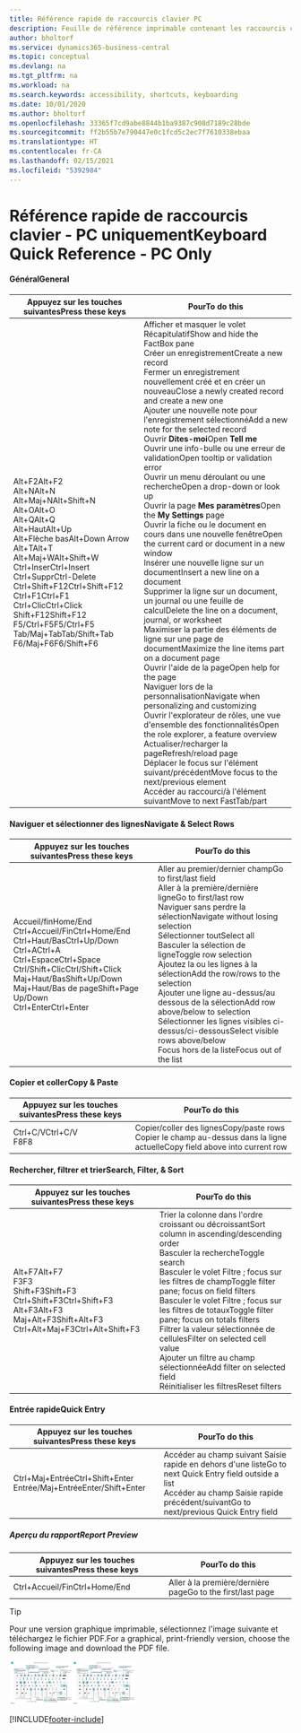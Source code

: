 ```yaml
---
title: Référence rapide de raccourcis clavier PC
description: Feuille de référence imprimable contenant les raccourcis clavier les plus populaires pour les utilisateurs de PC.
author: bholtorf
ms.service: dynamics365-business-central
ms.topic: conceptual
ms.devlang: na
ms.tgt_pltfrm: na
ms.workload: na
ms.search.keywords: accessibility, shortcuts, keyboarding
ms.date: 10/01/2020
ms.author: bholtorf
ms.openlocfilehash: 33365f7cd9abe8844b1ba9387c908d7189c28bde
ms.sourcegitcommit: ff2b55b7e790447e0c1fcd5c2ec7f7610338ebaa
ms.translationtype: HT
ms.contentlocale: fr-CA
ms.lasthandoff: 02/15/2021
ms.locfileid: "5392984"
---
```

# <a name="keyboard-quick-reference---pc-only"></a><span data-ttu-id="ac867-103">Référence rapide de raccourcis clavier - PC uniquement</span><span class="sxs-lookup"><span data-stu-id="ac867-103">Keyboard Quick Reference - PC Only</span></span>

#### <a name="general"></a><span data-ttu-id="ac867-104">Général</span><span class="sxs-lookup"><span data-stu-id="ac867-104">General</span></span>

|<span data-ttu-id="ac867-105">Appuyez sur les touches suivantes</span><span class="sxs-lookup"><span data-stu-id="ac867-105">Press these keys</span></span>|<span data-ttu-id="ac867-106">Pour</span><span class="sxs-lookup"><span data-stu-id="ac867-106">To do this</span></span>|  
|-|-|
|<span data-ttu-id="ac867-107">Alt+F2</span><span class="sxs-lookup"><span data-stu-id="ac867-107">Alt+F2</span></span><br /><span data-ttu-id="ac867-108">Alt+N</span><span class="sxs-lookup"><span data-stu-id="ac867-108">Alt+N</span></span><br /><span data-ttu-id="ac867-109">Alt+Maj+N</span><span class="sxs-lookup"><span data-stu-id="ac867-109">Alt+Shift+N</span></span><br /><span data-ttu-id="ac867-110">Alt+O</span><span class="sxs-lookup"><span data-stu-id="ac867-110">Alt+O</span></span><br /><span data-ttu-id="ac867-111">Alt+Q</span><span class="sxs-lookup"><span data-stu-id="ac867-111">Alt+Q</span></span><br /><span data-ttu-id="ac867-112">Alt+Haut</span><span class="sxs-lookup"><span data-stu-id="ac867-112">Alt+Up</span></span><br /><span data-ttu-id="ac867-113">Alt+Flèche bas</span><span class="sxs-lookup"><span data-stu-id="ac867-113">Alt+Down Arrow</span></span><br /><span data-ttu-id="ac867-114">Alt+T</span><span class="sxs-lookup"><span data-stu-id="ac867-114">Alt+T</span></span><br /><span data-ttu-id="ac867-115">Alt+Maj+W</span><span class="sxs-lookup"><span data-stu-id="ac867-115">Alt+Shift+W</span></span><br /><span data-ttu-id="ac867-116">Ctrl+Inser</span><span class="sxs-lookup"><span data-stu-id="ac867-116">Ctrl+Insert</span></span><br /><span data-ttu-id="ac867-117">Ctrl+Suppr</span><span class="sxs-lookup"><span data-stu-id="ac867-117">Ctrl-Delete</span></span><br /><span data-ttu-id="ac867-118">Ctrl+Shift+F12</span><span class="sxs-lookup"><span data-stu-id="ac867-118">Ctrl+Shift+F12</span></span><br /><span data-ttu-id="ac867-119">Ctrl+F1</span><span class="sxs-lookup"><span data-stu-id="ac867-119">Ctrl+F1</span></span><br /><span data-ttu-id="ac867-120">Ctrl+Clic</span><span class="sxs-lookup"><span data-stu-id="ac867-120">Ctrl+Click</span></span><br /><span data-ttu-id="ac867-121">Shift+F12</span><span class="sxs-lookup"><span data-stu-id="ac867-121">Shift+F12</span></span><br /><span data-ttu-id="ac867-122">F5/Ctrl+F5</span><span class="sxs-lookup"><span data-stu-id="ac867-122">F5/Ctrl+F5</span></span><br /><span data-ttu-id="ac867-123">Tab/Maj+Tab</span><span class="sxs-lookup"><span data-stu-id="ac867-123">Tab/Shift+Tab</span></span><br /><span data-ttu-id="ac867-124">F6/Maj+F6</span><span class="sxs-lookup"><span data-stu-id="ac867-124">F6/Shift+F6</span></span><br />|<span data-ttu-id="ac867-125">Afficher et masquer le volet Récapitulatif</span><span class="sxs-lookup"><span data-stu-id="ac867-125">Show and hide the FactBox pane</span></span><br /><span data-ttu-id="ac867-126">Créer un enregistrement</span><span class="sxs-lookup"><span data-stu-id="ac867-126">Create a new record</span></span><br /><span data-ttu-id="ac867-127">Fermer un enregistrement nouvellement créé et en créer un nouveau</span><span class="sxs-lookup"><span data-stu-id="ac867-127">Close a newly created record and create a new one</span></span><br /><span data-ttu-id="ac867-128">Ajouter une nouvelle note pour l'enregistrement sélectionné</span><span class="sxs-lookup"><span data-stu-id="ac867-128">Add a new note for the selected record</span></span><br /><span data-ttu-id="ac867-129">Ouvrir **Dites-moi**</span><span class="sxs-lookup"><span data-stu-id="ac867-129">Open **Tell me**</span></span><br /><span data-ttu-id="ac867-130">Ouvrir une info-bulle ou une erreur de validation</span><span class="sxs-lookup"><span data-stu-id="ac867-130">Open tooltip or validation error</span></span><br /><span data-ttu-id="ac867-131">Ouvrir un menu déroulant ou une recherche</span><span class="sxs-lookup"><span data-stu-id="ac867-131">Open a drop-down or look up</span></span><br /><span data-ttu-id="ac867-132">Ouvrir la page **Mes paramètres**</span><span class="sxs-lookup"><span data-stu-id="ac867-132">Open the **My Settings** page</span></span><br /><span data-ttu-id="ac867-133">Ouvrir la fiche ou le document en cours dans une nouvelle fenêtre</span><span class="sxs-lookup"><span data-stu-id="ac867-133">Open the current card or document in a new window</span></span><br /><span data-ttu-id="ac867-134">Insérer une nouvelle ligne sur un document</span><span class="sxs-lookup"><span data-stu-id="ac867-134">Insert a new line on a document</span></span><br /><span data-ttu-id="ac867-135">Supprimer la ligne sur un document, un journal ou une feuille de calcul</span><span class="sxs-lookup"><span data-stu-id="ac867-135">Delete the line on a document, journal, or worksheet</span></span><br /><span data-ttu-id="ac867-136">Maximiser la partie des éléments de ligne sur une page de document</span><span class="sxs-lookup"><span data-stu-id="ac867-136">Maximize the line items part on a document page</span></span><br /><span data-ttu-id="ac867-137">Ouvrir l'aide de la page</span><span class="sxs-lookup"><span data-stu-id="ac867-137">Open help for the page</span></span><br /><span data-ttu-id="ac867-138">Naviguer lors de la personnalisation</span><span class="sxs-lookup"><span data-stu-id="ac867-138">Navigate when personalizing and customizing</span></span><br /><span data-ttu-id="ac867-139">Ouvrir l'explorateur de rôles, une vue d'ensemble des fonctionnalités</span><span class="sxs-lookup"><span data-stu-id="ac867-139">Open the role explorer, a feature overview</span></span><br /><span data-ttu-id="ac867-140">Actualiser/recharger la page</span><span class="sxs-lookup"><span data-stu-id="ac867-140">Refresh/reload page</span></span><br /><span data-ttu-id="ac867-141">Déplacer le focus sur l'élément suivant/précédent</span><span class="sxs-lookup"><span data-stu-id="ac867-141">Move focus to the next/previous element</span></span><br /><span data-ttu-id="ac867-142">Accéder au raccourci/à l'élément suivant</span><span class="sxs-lookup"><span data-stu-id="ac867-142">Move to next FastTab/part</span></span>|

#### <a name="navigate--select-rows"></a><span data-ttu-id="ac867-143">Naviguer et sélectionner des lignes</span><span class="sxs-lookup"><span data-stu-id="ac867-143">Navigate & Select Rows</span></span>

|<span data-ttu-id="ac867-144">Appuyez sur les touches suivantes</span><span class="sxs-lookup"><span data-stu-id="ac867-144">Press these keys</span></span>|<span data-ttu-id="ac867-145">Pour</span><span class="sxs-lookup"><span data-stu-id="ac867-145">To do this</span></span>|
|-|-|
|<span data-ttu-id="ac867-146">Accueil/fin</span><span class="sxs-lookup"><span data-stu-id="ac867-146">Home/End</span></span><br /><span data-ttu-id="ac867-147">Ctrl+Accueil/Fin</span><span class="sxs-lookup"><span data-stu-id="ac867-147">Ctrl+Home/End</span></span> <br /><span data-ttu-id="ac867-148">Ctrl+Haut/Bas</span><span class="sxs-lookup"><span data-stu-id="ac867-148">Ctrl+Up/Down</span></span><br /><span data-ttu-id="ac867-149">Ctrl+A</span><span class="sxs-lookup"><span data-stu-id="ac867-149">Ctrl+A</span></span> <br /><span data-ttu-id="ac867-150">Ctrl+Espace</span><span class="sxs-lookup"><span data-stu-id="ac867-150">Ctrl+Space</span></span><br /><span data-ttu-id="ac867-151">Ctrl/Shift+Clic</span><span class="sxs-lookup"><span data-stu-id="ac867-151">Ctrl/Shift+Click</span></span><br /><span data-ttu-id="ac867-152">Maj+Haut/Bas</span><span class="sxs-lookup"><span data-stu-id="ac867-152">Shift+Up/Down</span></span><br /><span data-ttu-id="ac867-153">Maj+Haut/Bas de page</span><span class="sxs-lookup"><span data-stu-id="ac867-153">Shift+Page Up/Down</span></span><br /><span data-ttu-id="ac867-154">Ctrl+Enter</span><span class="sxs-lookup"><span data-stu-id="ac867-154">Ctrl+Enter</span></span>|<span data-ttu-id="ac867-155">Aller au premier/dernier champ</span><span class="sxs-lookup"><span data-stu-id="ac867-155">Go to first/last field</span></span><br /><span data-ttu-id="ac867-156">Aller à la première/dernière ligne</span><span class="sxs-lookup"><span data-stu-id="ac867-156">Go to first/last row</span></span><br /><span data-ttu-id="ac867-157">Naviguer sans perdre la sélection</span><span class="sxs-lookup"><span data-stu-id="ac867-157">Navigate without losing selection</span></span><br /><span data-ttu-id="ac867-158">Sélectionner tout</span><span class="sxs-lookup"><span data-stu-id="ac867-158">Select all</span></span><br /><span data-ttu-id="ac867-159">Basculer la sélection de ligne</span><span class="sxs-lookup"><span data-stu-id="ac867-159">Toggle row selection</span></span><br /> <span data-ttu-id="ac867-160">Ajoutez la ou les lignes à la sélection</span><span class="sxs-lookup"><span data-stu-id="ac867-160">Add the row/rows to the selection</span></span><br /><span data-ttu-id="ac867-161">Ajouter une ligne au-dessus/au dessous de la sélection</span><span class="sxs-lookup"><span data-stu-id="ac867-161">Add row above/below to selection</span></span><br /><span data-ttu-id="ac867-162">Sélectionner les lignes visibles ci-dessus/ci-dessous</span><span class="sxs-lookup"><span data-stu-id="ac867-162">Select visible rows above/below</span></span> <br /><span data-ttu-id="ac867-163">Focus hors de la liste</span><span class="sxs-lookup"><span data-stu-id="ac867-163">Focus out of the list</span></span>|

#### <a name="copy--paste"></a><span data-ttu-id="ac867-164">Copier et coller</span><span class="sxs-lookup"><span data-stu-id="ac867-164">Copy & Paste</span></span>

|<span data-ttu-id="ac867-165">Appuyez sur les touches suivantes</span><span class="sxs-lookup"><span data-stu-id="ac867-165">Press these keys</span></span>|<span data-ttu-id="ac867-166">Pour</span><span class="sxs-lookup"><span data-stu-id="ac867-166">To do this</span></span>|
|-|-|
|<span data-ttu-id="ac867-167">Ctrl+C/V</span><span class="sxs-lookup"><span data-stu-id="ac867-167">Ctrl+C/V</span></span><br /><span data-ttu-id="ac867-168">F8</span><span class="sxs-lookup"><span data-stu-id="ac867-168">F8</span></span>|<span data-ttu-id="ac867-169">Copier/coller des lignes</span><span class="sxs-lookup"><span data-stu-id="ac867-169">Copy/paste rows</span></span><br /><span data-ttu-id="ac867-170">Copier le champ au-dessus dans la ligne actuelle</span><span class="sxs-lookup"><span data-stu-id="ac867-170">Copy field above into current row</span></span>|

#### <a name="search-filter--sort"></a><span data-ttu-id="ac867-171">Rechercher, filtrer et trier</span><span class="sxs-lookup"><span data-stu-id="ac867-171">Search, Filter, & Sort</span></span>

|<span data-ttu-id="ac867-172">Appuyez sur les touches suivantes</span><span class="sxs-lookup"><span data-stu-id="ac867-172">Press these keys</span></span>|<span data-ttu-id="ac867-173">Pour</span><span class="sxs-lookup"><span data-stu-id="ac867-173">To do this</span></span>|
|-|-|
|<span data-ttu-id="ac867-174">Alt+F7</span><span class="sxs-lookup"><span data-stu-id="ac867-174">Alt+F7</span></span><br /><span data-ttu-id="ac867-175">F3</span><span class="sxs-lookup"><span data-stu-id="ac867-175">F3</span></span><br /><span data-ttu-id="ac867-176">Shift+F3</span><span class="sxs-lookup"><span data-stu-id="ac867-176">Shift+F3</span></span><br /><span data-ttu-id="ac867-177">Ctrl+Shift+F3</span><span class="sxs-lookup"><span data-stu-id="ac867-177">Ctrl+Shift+F3</span></span><br /><span data-ttu-id="ac867-178">Alt+F3</span><span class="sxs-lookup"><span data-stu-id="ac867-178">Alt+F3</span></span><br /><span data-ttu-id="ac867-179">Maj+Alt+F3</span><span class="sxs-lookup"><span data-stu-id="ac867-179">Shift+Alt+F3</span></span><br /><span data-ttu-id="ac867-180">Ctrl+Alt+Maj+F3</span><span class="sxs-lookup"><span data-stu-id="ac867-180">Ctrl+Alt+Shift+F3</span></span>|<span data-ttu-id="ac867-181">Trier la colonne dans l'ordre croissant ou décroissant</span><span class="sxs-lookup"><span data-stu-id="ac867-181">Sort column in ascending/descending order</span></span><br /><span data-ttu-id="ac867-182">Basculer la recherche</span><span class="sxs-lookup"><span data-stu-id="ac867-182">Toggle search</span></span><br /><span data-ttu-id="ac867-183">Basculer le volet Filtre ; focus sur les filtres de champ</span><span class="sxs-lookup"><span data-stu-id="ac867-183">Toggle filter pane; focus on field filters</span></span><br /><span data-ttu-id="ac867-184">Basculer le volet Filtre ; focus sur les filtres de totaux</span><span class="sxs-lookup"><span data-stu-id="ac867-184">Toggle filter pane; focus on totals filters</span></span><br /><span data-ttu-id="ac867-185">Filtrer la valeur sélectionnée de cellules</span><span class="sxs-lookup"><span data-stu-id="ac867-185">Filter on selected cell value</span></span><br /><span data-ttu-id="ac867-186">Ajouter un filtre au champ sélectionnée</span><span class="sxs-lookup"><span data-stu-id="ac867-186">Add filter on selected field</span></span><br /><span data-ttu-id="ac867-187">Réinitialiser les filtres</span><span class="sxs-lookup"><span data-stu-id="ac867-187">Reset filters</span></span>|

#### <a name="quick-entry"></a><span data-ttu-id="ac867-188">Entrée rapide</span><span class="sxs-lookup"><span data-stu-id="ac867-188">Quick Entry</span></span>

|<span data-ttu-id="ac867-189">Appuyez sur les touches suivantes</span><span class="sxs-lookup"><span data-stu-id="ac867-189">Press these keys</span></span>|<span data-ttu-id="ac867-190">Pour</span><span class="sxs-lookup"><span data-stu-id="ac867-190">To do this</span></span>|
|-|-|
|<span data-ttu-id="ac867-191">Ctrl+Maj+Entrée</span><span class="sxs-lookup"><span data-stu-id="ac867-191">Ctrl+Shift+Enter</span></span><br /><span data-ttu-id="ac867-192">Entrée/Maj+Entrée</span><span class="sxs-lookup"><span data-stu-id="ac867-192">Enter/Shift+Enter</span></span>|<span data-ttu-id="ac867-193">Accéder au champ suivant Saisie rapide en dehors d'une liste</span><span class="sxs-lookup"><span data-stu-id="ac867-193">Go to next Quick Entry field outside a list</span></span><br /><span data-ttu-id="ac867-194">Accéder au champ Saisie rapide précédent/suivant</span><span class="sxs-lookup"><span data-stu-id="ac867-194">Go to next/previous Quick Entry field</span></span>|

##### <a name="report-preview"></a><span data-ttu-id="ac867-195">Aperçu du rapport</span><span class="sxs-lookup"><span data-stu-id="ac867-195">Report Preview</span></span>

|<span data-ttu-id="ac867-196">Appuyez sur les touches suivantes</span><span class="sxs-lookup"><span data-stu-id="ac867-196">Press these keys</span></span>|<span data-ttu-id="ac867-197">Pour</span><span class="sxs-lookup"><span data-stu-id="ac867-197">To do this</span></span>|
|-|-|
|<span data-ttu-id="ac867-198">Ctrl+Accueil/Fin</span><span class="sxs-lookup"><span data-stu-id="ac867-198">Ctrl+Home/End</span></span>|<span data-ttu-id="ac867-199">Aller à la première/dernière page</span><span class="sxs-lookup"><span data-stu-id="ac867-199">Go to the first/last page</span></span>|

> [!TIP]
> <span data-ttu-id="ac867-200">Pour une version graphique imprimable, sélectionnez l'image suivante et téléchargez le fichier PDF.</span><span class="sxs-lookup"><span data-stu-id="ac867-200">For a graphical, print-friendly version, choose the following image and download the PDF file.</span></span>
>
> <span data-ttu-id="ac867-201">[![Icône qui ouvre un PDF](media/keyboard_shortcut_inline.png)](media/keyboard_shortcuts.pdf)</span><span class="sxs-lookup"><span data-stu-id="ac867-201">[![Icon that opens a PDF](media/keyboard_shortcut_inline.png)](media/keyboard_shortcuts.pdf)</span></span>


[!INCLUDE[footer-include](includes/footer-banner.md)]